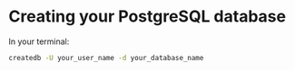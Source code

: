 # Creating your PostgreSQL database

<div>
	In your terminal:
</div>

```sh
createdb -U your_user_name -d your_database_name
```